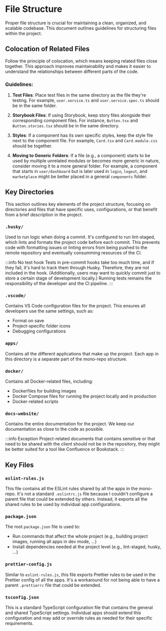 # File Structure

Proper file structure is crucial for maintaining a clean, organized, and scalable codebase. This document outlines guidelines for structuring files within the project.

## Colocation of Related Files

Follow the principle of colocation, which means keeping related files close together. This approach improves maintainability and makes it easier to understand the relationships between different parts of the code.

### Guidelines:

1. **Test Files**: Place test files in the same directory as the file they're testing. For example, `user.service.ts` and `user.service.spec.ts` should be in the same folder.

2. **Storybook Files**: If using Storybook, keep story files alongside their corresponding component files. For instance, `Button.tsx` and `Button.stories.tsx` should be in the same directory.

3. **Styles**: If a component has its own specific styles, keep the style file next to the component file. For example, `Card.tsx` and `Card.module.css` should be together.

4. **Moving to Generic Folders**: If a file (e.g., a component) starts to be used by multiple unrelated modules or becomes more generic in nature, consider moving it to a more general folder. For example, a component that starts in `user/dashboard` but is later used in `login`, `logout`, and `marketplace` might be better placed in a general `components` folder.

## Key Directories

This section outlines key elements of the project structure, focusing on directories and files that have specific uses, configurations, or that benefit from a brief description in the project.

### `.husky/`
Used to run logic when doing a commit. It's configured to run lint-staged, which lints and formats the project code before each commit. This prevents code with formatting issues or linting errors from being pushed to the remote repository and eventually consumming resources of the CI. 

:::info No test hook
Tests in pre-commit hooks take too much time, and if they fail, it's hard to track them through Husky. Therefore, they are not included in the hook. (Additionally, users may want to quickly commit just to store a certain stage of development locally.) Running tests remains the responsibility of the developer and the CI pipeline.
:::

### `.vscode/`
Contains VS Code configuration files for the project. This ensures all developers use the same settings, such as:
- Format on save
- Project-specific folder icons
- Debugging configurations

### `apps/`
Contains all the different applications that make up the project. Each app in this directory is a separate part of the mono-repo structure.

### `docker/`
Contains all Docker-related files, including:
- Dockerfiles for building images
- Docker Compose files for running the project locally and in production
- Docker-related scripts

### `docs-website/`
Contains the entire documentation for the project. We keep our documentation as close to the code as possible. 

:::info Exception
Project-related documents that contains sensitive or that need to be shared with the client should not be in the repository, they might be better suited for a tool like Confluence or Bookstack.
:::

## Key Files

### `eslint-rules.js`
This file contains all the ESLint rules shared by all the apps in the mono-repo. It's not a standard `.eslintrc.js` file because I couldn't configure a parent file that could be extended by others. Instead, it exports all the shared rules to be used by individual app configurations.

### `package.json`
The root `package.json` file is used to:
- Run commands that affect the whole project (e.g., building project images, running all apps in dev mode, ...)
- Install dependencies needed at the project level (e.g., lint-staged, husky, ...)

### `prettier-config.js`
Similar to `eslint-rules.js`, this file exports Prettier rules to be used in the Prettier config of all the apps. It's a workaround for not being able to have a parent `.prettierrc` file that could be extended.

### `tsconfig.json`
This is a standard TypeScript configuration file that contains the general and shared TypeScript settings. Individual apps should extend this configuration and may add or override rules as needed for their specific requirements.